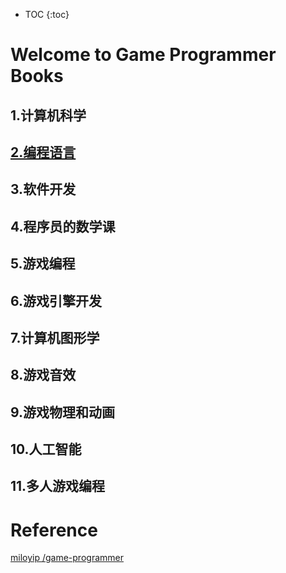 * TOC
{:toc}
# Welcome to Game Programmer Books

## 1.计算机科学

## [2.编程语言](./编程语言/编程语言.md)

## 3.软件开发

## 4.程序员的数学课

## 5.游戏编程

## 6.游戏引擎开发

## 7.计算机图形学

## 8.游戏音效

## 9.游戏物理和动画

## 10.人工智能

## 11.多人游戏编程



# Reference

[miloyip /game-programmer](https://github.com/miloyip/game-programmer)

